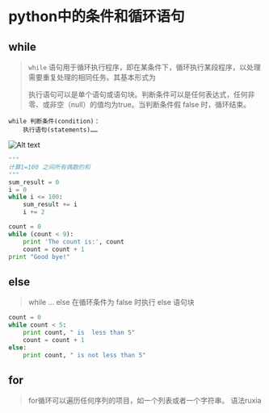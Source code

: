 # python中的条件和循环语句

## while

> `while` 语句用于循环执行程序，即在某条件下，循环执行某段程序，以处理需要重复处理的相同任务。其基本形式为
>
>执行语句可以是单个语句或语句块。判断条件可以是任何表达式，任何非零、或非空（null）的值均为true。当判断条件假 false 时，循环结束。

```text
while 判断条件(condition)：
    执行语句(statements)……
```

![Alt text](https://www.runoob.com/wp-content/uploads/2013/11/886A6E10-58F1-4A9B-8640-02DBEFF0EF9A.jpg)

```python
"""
计算1=100 之间所有偶数的和
"""
sum_result = 0
i = 0
while i <= 100:
    sum_result += i
    i += 2
```

```python
count = 0
while (count < 9):
    print 'The count is:', count
    count = count + 1
print "Good bye!"
```

## else

>while … else 在循环条件为 false 时执行 else 语句块

```python
count = 0
while count < 5:
    print count, " is  less than 5"
    count = count + 1
else:
    print count, " is not less than 5"
```

## for

>for循环可以遍历任何序列的项目，如一个列表或者一个字符串。
语法ruxia
